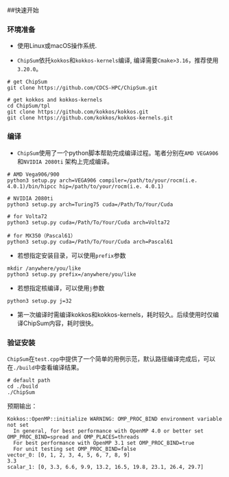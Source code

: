 


##快速开始

### 环境准备
- 使用Linux或macOS操作系统.

- `ChipSum`依托`kokkos`和`kokkos-kernels`编译, 编译需要`Cmake>3.16`，推荐使用`3.20.0`。
```
# get ChipSum
git clone https://github.com/CDCS-HPC/ChipSum.git

# get kokkos and kokkos-kernels
cd ChipSum/tpl
git clone https://github.com/kokkos/kokkos.git
git clone https://github.com/kokkos/kokkos-kernels.git
```

### 编译
- `ChipSum`使用了一个python脚本帮助完成编译过程。笔者分别在`AMD VEGA906`和`NVIDIA 2080ti` 架构上完成编译。
```
# AMD Vega906/900  
python3 setup.py arch=VEGA906 compiler=/path/to/your/rocm(i.e. 4.0.1)/bin/hipcc hip=/path/to/your/rocm(i.e. 4.0.1)

# NVIDIA 2080ti
python3 setup.py arch=Turing75 cuda=/Path/To/Your/Cuda

# for Volta72
python3 setup.py cuda=/Path/To/Your/Cuda arch=Volta72

# for MX350（Pascal61）
python3 setup.py cuda=/Path/To/Your/Cuda arch=Pascal61
```
- 若想指定安装目录，可以使用`prefix`参数
```
mkdir /anywhere/you/like
python3 setup.py prefix=/anywhere/you/like
```
- 若想指定核编译，可以使用`j`参数
```
python3 setup.py j=32
```
- 第一次编译时需编译kokkos和kokkos-kernels，耗时较久。后续使用时仅编译ChipSum内容，耗时很快。

### 验证安装

 `ChipSum`在`test.cpp`中提供了一个简单的用例示范，默认路径编译完成后，可以在`./build`中查看编译结果。
```
# default path
cd ./build
./ChipSum
```
预期输出：
```
Kokkos::OpenMP::initialize WARNING: OMP_PROC_BIND environment variable not set
  In general, for best performance with OpenMP 4.0 or better set OMP_PROC_BIND=spread and OMP_PLACES=threads
  For best performance with OpenMP 3.1 set OMP_PROC_BIND=true
  For unit testing set OMP_PROC_BIND=false
vector_0: [0, 1, 2, 3, 4, 5, 6, 7, 8, 9]
3.3
scalar_1: [0, 3.3, 6.6, 9.9, 13.2, 16.5, 19.8, 23.1, 26.4, 29.7]
```